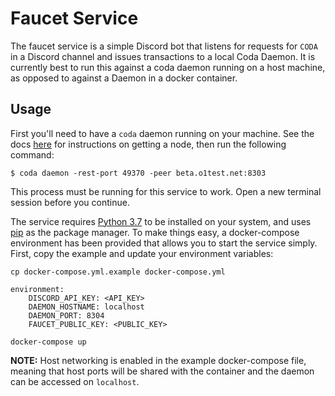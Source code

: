 # Faucet Service

The faucet service is a simple Discord bot that listens for requests for `CODA` in a Discord channel and issues transactions to a local Coda Daemon. It is currently best to run this against a coda daemon running on a host machine, as opposed to against a Daemon in a docker container. 

## Usage

First you'll need to have a `coda` daemon running on your machine. See the docs [here](https://codaprotocol.com/docs/getting-started/) for instructions on getting a node, then run the following command:

```
$ coda daemon -rest-port 49370 -peer beta.o1test.net:8303
```

This process must be running for this service to work. Open a new terminal session before you continue.

The service requires [Python 3.7]() to be installed on your system, and uses [pip]() as the package manager. To make things easy, a docker-compose environment has been provided that allows you to start the service simply. First, copy the example and update your environment variables:

```
cp docker-compose.yml.example docker-compose.yml
```

```
environment:
    DISCORD_API_KEY: <API_KEY>
    DAEMON_HOSTNAME: localhost
    DAEMON_PORT: 8304
    FAUCET_PUBLIC_KEY: <PUBLIC_KEY> 
```

```
docker-compose up
```

**NOTE:** Host networking is enabled in the example docker-compose file, meaning that host ports will be shared with the container and the daemon can be accessed on `localhost`.